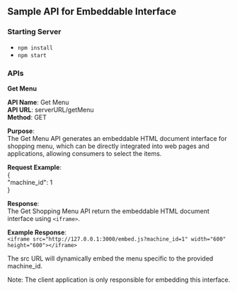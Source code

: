 ## **Sample API for Embeddable Interface**

### **Starting Server**
- `npm install` 
- `npm start`

### **APIs**

**Get Menu**

**API Name**: Get Menu  
**API URL**: serverURL/getMenu  
**Method**: GET  

**Purpose**:  
The Get Menu API generates an embeddable HTML document interface for shopping menu, which can be directly integrated into web pages and applications, allowing consumers to select the items.

**Request Example**:  
{  
"machine_id": 1  
}  

**Response**:  
The Get Shopping Menu API return the embeddable HTML document interface using `<iframe>`.

**Example Response**:   
`<iframe src="http://127.0.0.1:3000/embed.js?machine_id=1" width="600" height="600"></iframe>`

The src URL will dynamically embed the menu specific to the provided machine_id.  

Note: The client application is only responsible for embedding this interface.
